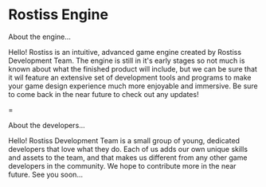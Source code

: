 # Rostiss Engine
About the engine...

Hello!  Rostiss is an intuitive, advanced game engine created by Rostiss Development Team.  The engine is still in it's early stages so not much is known about what the finished product will include, but we can be sure that it wil feature an extensive set of development tools and programs to make your game design experience much more enjoyable and immersive.  Be sure to come back in the near future to check out any updates!

=

About the developers...

Hello!  Rostiss Development Team is a small group of young, dedicated developers that love what they do.  Each of us adds our own unique skills and assets to the team, and that makes us different from any other game developers in the community.  We hope to contribute more in the near future.  See you soon...
